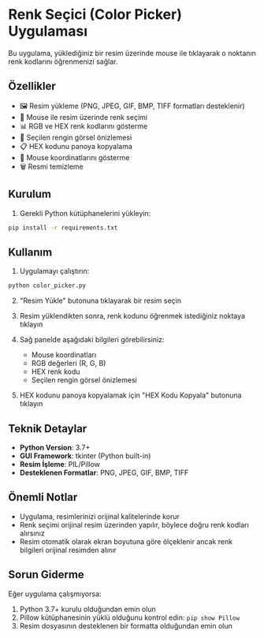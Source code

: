 # Renk Seçici (Color Picker) Uygulaması

Bu uygulama, yüklediğiniz bir resim üzerinde mouse ile tıklayarak o noktanın renk kodlarını öğrenmenizi sağlar.

## Özellikler

- 🖼️ Resim yükleme (PNG, JPEG, GIF, BMP, TIFF formatları desteklenir)
- 🎯 Mouse ile resim üzerinde renk seçimi
- 📊 RGB ve HEX renk kodlarını gösterme
- 🎨 Seçilen rengin görsel önizlemesi
- 📋 HEX kodunu panoya kopyalama
- 📍 Mouse koordinatlarını gösterme
- 🗑️ Resmi temizleme

## Kurulum

1. Gerekli Python kütüphanelerini yükleyin:
```bash
pip install -r requirements.txt
```

## Kullanım

1. Uygulamayı çalıştırın:
```bash
python color_picker.py
```

2. "Resim Yükle" butonuna tıklayarak bir resim seçin

3. Resim yüklendikten sonra, renk kodunu öğrenmek istediğiniz noktaya tıklayın

4. Sağ panelde aşağıdaki bilgileri görebilirsiniz:
   - Mouse koordinatları
   - RGB değerleri (R, G, B)
   - HEX renk kodu
   - Seçilen rengin görsel önizlemesi

5. HEX kodunu panoya kopyalamak için "HEX Kodu Kopyala" butonuna tıklayın

## Teknik Detaylar

- **Python Version**: 3.7+
- **GUI Framework**: tkinter (Python built-in)
- **Resim İşleme**: PIL/Pillow
- **Desteklenen Formatlar**: PNG, JPEG, GIF, BMP, TIFF

## Önemli Notlar

- Uygulama, resimlerinizi orijinal kalitelerinde korur
- Renk seçimi orijinal resim üzerinden yapılır, böylece doğru renk kodları alırsınız
- Resim otomatik olarak ekran boyutuna göre ölçeklenir ancak renk bilgileri orijinal resimden alınır

## Sorun Giderme

Eğer uygulama çalışmıyorsa:

1. Python 3.7+ kurulu olduğundan emin olun
2. Pillow kütüphanesinin yüklü olduğunu kontrol edin: `pip show Pillow`
3. Resim dosyasının desteklenen bir formatta olduğundan emin olun
